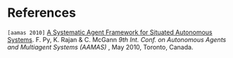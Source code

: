 # References #

<a><code>[aamas 2010]</code></a> [A Systematic Agent Framework for Situated Autonomous Systems](http://www.mbari.org/autonomy/Publications/aamas10.pdf). F. Py, K. Rajan & C. McGann  _9th Int. Conf. on Autonomous Agents and Multiagent Systems (AAMAS)_ ,  May 2010, Toronto, Canada.